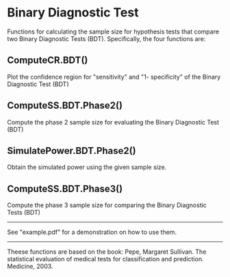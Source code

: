 # Binary Diagnostic Test

Functions for calculating the sample size for hypothesis tests that compare two Binary Diagnostic Tests (BDT). Specifically, the four functions are:

## ComputeCR.BDT()
Plot the confidence region for "sensitivity" and "1- specificity" of the Binary Diagnostic Test (BDT)

## ComputeSS.BDT.Phase2()
Compute the phase 2 sample size for evaluating the Binary Diagnostic Test (BDT)

## SimulatePower.BDT.Phase2()
Obtain the simulated power using the given sample size.

## ComputeSS.BDT.Phase3()
Compute the phase 3 sample size for comparing the Binary Diagnostic Tests (BDT)

***
See "example.pdf" for a demonstration on how to use them.

***
Theese functions are based on the book:
Pepe, Margaret Sullivan. The statistical evaluation of medical tests for classification and prediction. Medicine, 2003.
